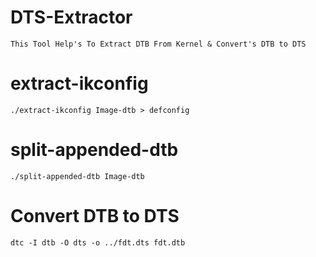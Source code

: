 # DTS-Extractor
```
This Tool Help's To Extract DTB From Kernel & Convert's DTB to DTS
```

# extract-ikconfig
```
./extract-ikconfig Image-dtb > defconfig

```

# split-appended-dtb
```
./split-appended-dtb Image-dtb

```

# Convert DTB to DTS
```
dtc -I dtb -O dts -o ../fdt.dts fdt.dtb
```
